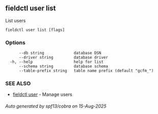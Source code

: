 ## fieldctl user list

List users

```
fieldctl user list [flags]
```

### Options

```
      --db string             database DSN
      --driver string         database driver
  -h, --help                  help for list
      --schema string         database schema
      --table-prefix string   table name prefix (default "gcfm_")
```

### SEE ALSO

* [fieldctl user](fieldctl_user.md)	 - Manage users

###### Auto generated by spf13/cobra on 15-Aug-2025
